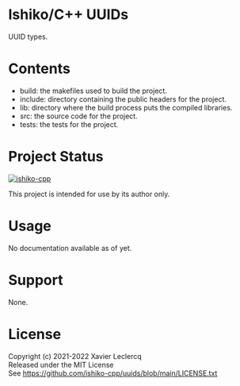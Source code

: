 # Ishiko/C++ UUIDs

UUID types.

# Contents

- build: the makefiles used to build the project.
- include: directory containing the public headers for the project.
- lib: directory where the build process puts the compiled libraries.
- src: the source code for the project.
- tests: the tests for the project.

# Project Status

[![ishiko-cpp](https://circleci.com/gh/ishiko-cpp/uuids.svg?style=shield)](https://circleci.com/gh/ishiko-cpp/uuids)

This project is intended for use by its author only.

# Usage

No documentation available as of yet.

# Support

None.

# License

Copyright (c) 2021-2022 Xavier Leclercq\
Released under the MIT License\
See https://github.com/ishiko-cpp/uuids/blob/main/LICENSE.txt
